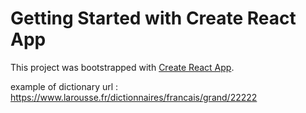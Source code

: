 # Getting Started with Create React App

This project was bootstrapped with [Create React App](https://github.com/facebook/create-react-app).

example of dictionary url :
https://www.larousse.fr/dictionnaires/francais/grand/22222
